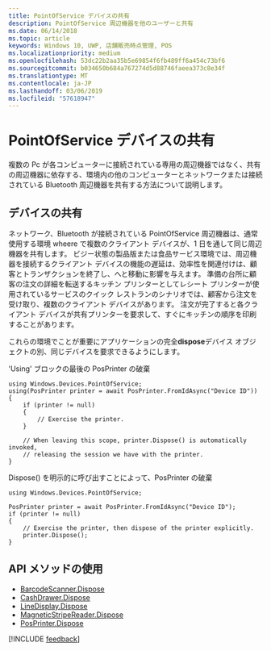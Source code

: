 ```yaml
---
title: PointOfService デバイスの共有
description: PointOfService 周辺機器を他のユーザーと共有
ms.date: 06/14/2018
ms.topic: article
keywords: Windows 10, UWP, 店舗販売時点管理, POS
ms.localizationpriority: medium
ms.openlocfilehash: 53dc22b2aa35b5e69854f6fb489ff6a454c73bf6
ms.sourcegitcommit: b034650b684a767274d5d88746faeea373c8e34f
ms.translationtype: MT
ms.contentlocale: ja-JP
ms.lasthandoff: 03/06/2019
ms.locfileid: "57618947"
---
```

# <a name="pointofservice-device-sharing"></a>PointOfService デバイスの共有

複数の Pc が各コンピューターに接続されている専用の周辺機器ではなく、共有の周辺機器に依存する、環境内の他のコンピューターとネットワークまたは接続されている Bluetooth 周辺機器を共有する方法について説明します。

## <a name="device-sharing"></a>デバイスの共有

ネットワーク、Bluetooth が接続されている PointOfService 周辺機器は、通常使用する環境 wheere で複数のクライアント デバイスが、1 日を通して同じ周辺機器を共有します。  ビジー状態の製品版または食品サービス環境では、周辺機器を接続するクライアント デバイスの機能の遅延は、効率性を関連付けは、顧客とトランザクションを終了し、へと移動に影響を与えます。 準備の台所に顧客の注文の詳細を転送するキッチン プリンターとしてレシート プリンターが使用されているサービスのクイック レストランのシナリオでは、顧客から注文を受け取り、複数のクライアント デバイスがあります。  注文が完了すると各クライアント デバイスが共有プリンターを要求して、すぐにキッチンの順序を印刷することがあります。

これらの環境でことが重要にアプリケーションの完全**dispose**デバイス オブジェクトの別、同じデバイスを要求できるようにします。

'Using' ブロックの最後の PosPrinter の破棄

```Csharp 
using Windows.Devices.PointOfService;
using(PosPrinter printer = await PosPrinter.FromIdAsync("Device ID"))
{
    if (printer != null)
    {
        // Exercise the printer.
    }

    // When leaving this scope, printer.Dispose() is automatically invoked, 
    // releasing the session we have with the printer.
}
```


Dispose() を明示的に呼び出すことによって、PosPrinter の破棄

```Csharp 
using Windows.Devices.PointOfService;

PosPrinter printer = await PosPrinter.FromIdAsync("Device ID");
if (printer != null)
{
    // Exercise the printer, then dispose of the printer explicitly.
    printer.Dispose();
}
```

## <a name="api-methods-used"></a>API メソッドの使用 

+ [BarcodeScanner.Dispose](https://docs.microsoft.com/uwp/api/windows.devices.pointofservice.barcodescanner.dispose) 
+ [CashDrawer.Dispose](https://docs.microsoft.com/uwp/api/windows.devices.pointofservice.cashdrawer.dispose) 
+ [LineDisplay.Dispose](https://docs.microsoft.com/uwp/api/windows.devices.pointofservice.linedisplay.dispose) 
+ [MagneticStripeReader.Dispose](https://docs.microsoft.com/uwp/api/windows.devices.pointofservice.magneticstripereader.dispose)  
+ [PosPrinter.Dispose](https://docs.microsoft.com/uwp/api/windows.devices.pointofservice.posprinter.dispose) 


[!INCLUDE [feedback](./includes/pos-feedback.md)]
